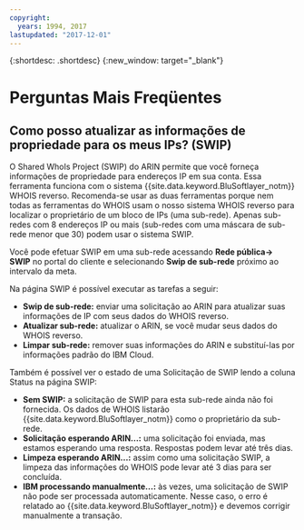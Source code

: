 ```yaml
---
copyright:
  years: 1994, 2017
lastupdated: "2017-12-01"
---
```


{:shortdesc: .shortdesc}
{:new_window: target="_blank"}

# Perguntas Mais Freqüentes

## Como posso atualizar as informações de propriedade para os meus IPs? (SWIP)

O Shared WhoIs Project (SWIP) do ARIN permite que você forneça informações de propriedade para endereços IP em sua conta. Essa ferramenta funciona com o sistema {{site.data.keyword.BluSoftlayer_notm}} WHOIS reverso. Recomenda-se usar as duas ferramentas porque nem todas as ferramentas do WHOIS usam o nosso sistema WHOIS reverso para localizar o proprietário de um bloco de IPs (uma sub-rede). Apenas sub-redes com 8 endereços IP ou mais (sub-redes com uma máscara de sub-rede menor que 30) podem usar o sistema SWIP.

Você pode efetuar SWIP em uma sub-rede acessando **Rede pública-> SWIP** no portal do cliente e selecionando **Swip de sub-rede** próximo ao intervalo da meta.

Na página SWIP é possível executar as tarefas a seguir:

 * **Swip de sub-rede:** enviar uma solicitação ao ARIN para atualizar suas informações de IP com seus dados do WHOIS reverso.<br/>
 * **Atualizar sub-rede:** atualizar o ARIN, se você mudar seus dados do WHOIS reverso.<br/>
 * **Limpar sub-rede:** remover suas informações do ARIN e substituí-las por informações padrão do IBM Cloud.

Também é possível ver o estado de uma Solicitação de SWIP lendo a coluna Status na página SWIP:

 * **Sem SWIP:** a solicitação de SWIP para esta sub-rede ainda não foi fornecida. Os dados de WHOIS listarão {{site.data.keyword.BluSoftlayer_notm}} como o proprietário da sub-rede.
 * **Solicitação esperando ARIN...:** uma solicitação foi enviada, mas estamos esperando uma resposta. Respostas podem levar até três dias.
 * **Limpeza esperando ARIN...:** assim como uma solicitação SWIP, a limpeza das informações do WHOIS pode levar até 3 dias para ser concluída.
 * **IBM processando manualmente...:** às vezes, uma solicitação de SWIP não pode ser processada automaticamente. Nesse caso, o erro é relatado ao {{site.data.keyword.BluSoftlayer_notm}} e devemos corrigir manualmente a transação.
 
